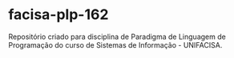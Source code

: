 # facisa-plp-162
Repositório criado para disciplina de Paradigma de Linguagem de Programação do curso de Sistemas de Informação - UNIFACISA.
